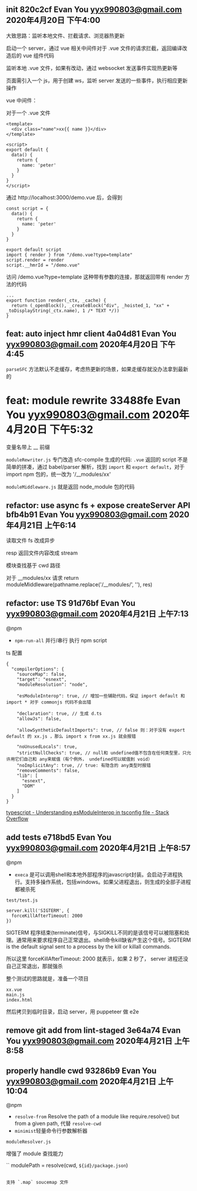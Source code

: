 ## init	820c2cf	Evan You <yyx990803@gmail.com>	2020年4月20日 下午4:00

大致思路：监听本地文件、拦截请求、浏览器热更新

启动一个 server，通过 vue 相关中间件对于 .vue 文件的请求拦截，返回编译改造后的 vue 组件代码

监听本地 .vue 文件，如果有改动，通过 websocket 发送事件实现热更新等

页面需引入一个 js，用于创建 ws，监听 server 发送的一些事件，执行相应更新操作


vue 中间件：

对于一个 .vue 文件
```
<template>
  <div class="name">xx{{ name }}</div>
</template>

<script>
export default {
  data() {
    return { 
      name: 'peter'
    }
  }
}
</script>

```

通过 http://localhost:3000/demo.vue 后，会得到

```
const script = {
  data() {
    return { 
      name: 'peter'
    }
  }
}

export default script
import { render } from "/demo.vue?type=template"
script.render = render
script.__hmrId = "/demo.vue"
```

访问 /demo.vue?type=template 这种带有参数的连接，那就返回带有 render 方法的代码

```
...
export function render(_ctx, _cache) {
  return (_openBlock(), _createBlock("div", _hoisted_1, "xx" + _toDisplayString(_ctx.name), 1 /* TEXT */))
}
```

## feat: auto inject hmr client	4a04d81	Evan You <yyx990803@gmail.com>	2020年4月20日 下午4:45

`parseSFC` 方法默认不走缓存，考虑热更新的场景，如果走缓存就没办法拿到最新的

# feat: module rewrite	33488fe	Evan You <yyx990803@gmail.com>	2020年4月20日 下午5:32

变量名带上 __ 前缀

`moduleRewriter.js` 专门改造 sfc-compile 生成的代码:
`.vue` 返回的 script 不是简单的拼凑，通过 babel/parser 解析，找到 `import` 和 `export default`，对于 import npm 包的，统一改为 '/__modules/xx'

`moduleMiddleware.js` 就是返回 node_module 包的代码

## refactor: use async fs + expose createServer API	bfb4b91	Evan You <yyx990803@gmail.com>	2020年4月21日 上午6:14

读取文件 fs 改成异步

resp 返回文件内容改成 stream

模块查找基于 cwd 路径

对于 __modules/xx 请求 return moduleMiddleware(pathname.replace('/__modules/', ''), res)

## refactor: use TS	91d76bf	Evan You <yyx990803@gmail.com>	2020年4月21日 上午7:13

@npm
- `npm-run-all` 并行/串行 执行 npm script

ts 配置
```
{
  "compilerOptions": {
    "sourceMap": false,
    "target": "esnext",
    "moduleResolution": "node",
    
    "esModuleInterop": true, // 增加一些辅助代码，保证 import default 和 import * 对于 commonjs 代码不会出错
    
    "declaration": true, // 生成 d.ts
    "allowJs": false,
    
    "allowSyntheticDefaultImports": true, // false 则：对于没有 export default 的 xx.js ，那么 import x from xx.js 就会报错
    
    "noUnusedLocals": true,
    "strictNullChecks": true, // null和 undefined值不包含在任何类型里，只允许用它们自己和 any来赋值（有个例外， undefined可以赋值到 void）
    "noImplicitAny": true, // true: 有隐含的 any类型时报错
    "removeComments": false,
    "lib": [
      "esnext",
      "DOM"
    ]
  }
}
```
[typescript - Understanding esModuleInterop in tsconfig file - Stack Overflow](https://stackoverflow.com/questions/56238356/understanding-esmoduleinterop-in-tsconfig-file)

## add tests	e718bd5	Evan You <yyx990803@gmail.com>	2020年4月21日 上午8:57

@npm
- `execa` 是可以调用shell和本地外部程序的javascript封装。会启动子进程执行。支持多操作系统，包括windows。如果父进程退出，则生成的全部子进程都被杀死



`test/test.js`
```
server.kill('SIGTERM', {
  forceKillAfterTimeout: 2000
})
```
SIGTERM 程序结束(terminate)信号，与SIGKILL不同的是该信号可以被阻塞和处理。通常用来要求程序自己正常退出。shell命令kill缺省产生这个信号。SIGTERM is the default signal sent to a process by the kill or killall commands.

所以这里 forceKillAfterTimeout: 2000 就表示，如果 2 秒了， server 进程还没自己正常退出，那就强杀

整个测试的思路就是，准备一个项目
```
xx.vue
main.js
index.html
```
然后拷贝到临时目录，启动 server，用 puppeteer 做 e2e

## remove git add from lint-staged	3e64a74	Evan You <yyx990803@gmail.com>	2020年4月21日 上午8:58

## properly handle cwd	93286b9	Evan You <yyx990803@gmail.com>	2020年4月21日 上午10:04

@npm
- `resolve-from` Resolve the path of a module like require.resolve() but from a given path, 代替 `resolve-cwd`
- `minimist`轻量命令行参数解析器

`moduleResolver.js`

增强了  module 查找能力

``
modulePath = resolve(cwd, `${id}/package.json`)
```

支持 `.map` soucemap 文件






